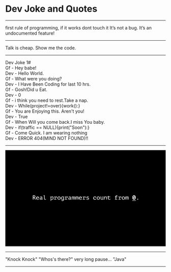 # Dev Joke and Quotes 

***
first rule of programming,
if it works dont touch it
It’s not a bug. It’s an undocumented feature!

***
Talk is cheap. Show me the code. 
***
Dev Joke 1#<br>
Gf - Hey babe!<br>
Dev - Hello World.<br>
Gf - What were you doing?<br>
Dev - I Have Been Coding for last 10 hrs.<br>
Gf - Gosh!Did u Eat.<br>
Dev - 0<br>
Gf - i think you need to rest.Take a nap.<br>
Dev - While(project!=over){work():}<br>
Gf - You are Enjoying this. Aren't you!<br>
Dev - True<br>
Gf - When Will you come back.I miss You baby.<br>
Dev - if(traffic == NULL){print("Soon"):}<br>
Gf - Come Quick. I am wearing nothing<br>
Dev - ERROR 404(MIND NOT FOUND)!!<br>
***
![joke programming](./images/joke-programmer-count.jpg)
***
"Knock Knock"
"Whos's there?"
very long pause...
"Java"
***
